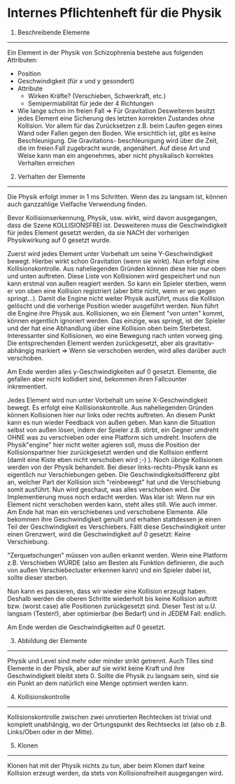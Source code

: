 Internes Pflichtenheft für die Physik
=====================================

1. Beschreibende Elemente
-------------------------

Ein Element in der Physik von Schizophrenia bestehe aus folgenden
Attributen:
- Position
- Geschwindigkeit (für x und y gesondert)
- Attribute
  - Wirken Kräfte? (Verschieben, Schwerkraft, etc.)
  - Semipermiabilität für jede der 4 Richtungen
- Wie lange schon im freien Fall => Für Gravitation
Desweiteren besitzt jedes Element eine Sicherung des letzten korrekten
Zustandes ohne Kollision. Vor allem für das Zurücksetzen z.B. beim
Laufen gegen eines Wand oder Fallen gegen den Boden.
Wie ersichtlich ist, gibt es keine Beschleunigung. Die Gravitations-
beschleunigung wird über die Zeit, die im freien Fall zugebracht wurde,
angenähert. Auf diese Art und Weise kann man ein angenehmes, aber nicht
physikalisch korrektes Verhalten erreichen

2. Verhalten der Elemente
-------------------------

Die Physik erfolgt immer in 1 ms Schritten. Wenn das zu langsam ist,
können auch ganzzahlige Vielfache Verwendung finden.

Bevor Kollisionserkennung, Physik, usw. wirkt, wird davon ausgegangen,
dass die Szene KOLLISIONSFREI ist. Desweiteren muss die Geschwindigkeit
für jedes Element gesetzt werden, da sie NACH der vorherigen
Physikwirkung auf 0 gesetzt wurde.

Zuerst wird jedes Element unter Vorbehalt um seine Y-Geschwindigkeit
bewegt. Hierbei wirkt schon Gravitation (wenn sie wirkt).
Nun erfolgt eine Kollisionskontrolle. Aus naheliegenden Gründen können
diese hier nur oben und unten auftreten. Diese Liste von Kollisionen
wird gespeichert und nun kann erstmal von außen reagiert werden.
So kann ein Spieler sterben, wenn er von oben eine Kollision
registriert (aber bitte nicht, wenn er wo gegen springt...). Damit die
Engine nicht weiter Physik ausführt, muss die Kollision gelöscht und die
vorherige Position wieder ausgeführt werden. Nun führt die Engine ihre
Physik aus.
Kollisionen, wo ein Element "von unten" kommt, können eigentlich
ignoriert werden. Das einzige, was springt, ist der Spieler und der
hat eine Abhandlung über eine Kollision oben beim Sterbetest.
Interessanter sind Kollisionen, wo eine Bewegung nach unten vorweg
ging. Die entsprechenden Element werden zurückgesetzt, aber als
gravitativ-abhängig markiert => Wenn sie verschoben werden, wird alles
darüber auch verschoben.

Am Ende werden alles y-Geschwindigkeiten auf 0 gesetzt. Elemente, die
gefallen aber nicht kollidiert sind, bekommen ihren Fallcounter
inkrementiert.

Jedes Element wird nun unter Vorbehalt um seine X-Geschwindigkeit bewegt.
Es erfolgt eine Kollisionskontrolle. Aus naheliegenden Gründen können
Kollisionen hier nur links oder rechts auftreten.
An diesem Punkt kann es nun wieder Feedback von außen geben. Man kann
die Situation selbst von außen lösen, indem der Spieler z.B. stirbt, ein
Gegner umdreht OHNE was zu verschieben oder eine Platform sich umdreht.
Insofern die Physik"engine" hier nicht weiter agieren soll, muss die
Position der Kollisionspartner hier zurückgesetzt werden und die
Kollision entfernt (damit eine Kiste eben nicht verschoben wird ;-) ).
Noch übrige Kollisionen werden von der Physik behandelt. Bei dieser
links-rechts-Physik kann es eigentlich nur Verschiebungen geben.
Die Geschwindigkeitsdifferenz gibt an, welcher Part der Kollision
sich "reinbewegt" hat und die Verschiebung somit ausführt. Nun wird
geschaut, was alles verschoben wird. Die Implementierung muss noch
erdacht werden. Was klar ist: Wenn nur ein Element nicht verschoben
werden kann, steht alles still.
Wie auch immer. Am Ende hat man ein verschiebenes und verschobene
Elemente. Alle bekommen ihre Geschwindigkeit genullt und erhalten
stattdessen je einen Teil der Geschwindigkeit es Verschiebers. Fällt
diese Geschwindigkeit unter einen Grenzwert, wird die Geschwindigkeit
auf 0 gesetzt: Keine Verschiebung.

"Zerquetschungen" müssen von außen erkannt werden. Wenn eine Platform
z.B. Verschieben WÜRDE (also am Besten als Funktion definieren, die auch
von außen Verschiebecluster erkennen kann) und ein Spieler dabei ist,
sollte dieser sterben.

Nun kann es passieren, dass wir wieder eine Kollision erzeugt haben.
Deshalb werden die oberen Schritte wiederholt bis keine Kollision
auftritt bzw. (worst case) alle Positionen zurückgesetzt sind. Dieser
Test ist u.U. langsam (Testen!), aber optimierbar (bei Bedarf) und in
JEDEM Fall: endlich.

Am Ende werden die Geschwindigkeiten auf 0 gesetzt.

3. Abbildung der Elemente
-------------------------

Physik und Level sind mehr oder minder strikt getrennt. Auch Tiles sind
Elemente in der Physik, aber auf sie wirkt keine Kraft und ihre
Geschwindigkeit bleibt stets 0. Sollte die Physik zu langsam sein,
sind sie ein Punkt an dem natürlich eine Menge optimiert werden kann.

4. Kollisionskontrolle
----------------------

Kollisionskontrolle zwischen zwei unrotierten Rechtecken ist trivial
und komplett unabhängig, wo der Ortungspunkt des Rechtsecks ist (also ob
z.B. Links/Oben oder in der Mitte).

5. Klonen
---------

Klonen hat mit der Physik nichts zu tun, aber beim Klonen darf keine
Kollision erzeugt werden, da stets von Kollisionsfreiheit ausgegangen
wird.

